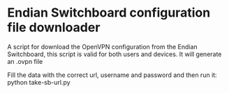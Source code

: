 # Endian Switchboard configuration file downloader
A script for download the OpenVPN configuration from the Endian Switchboard, this script is valid for both users and devices. It will generate an .ovpn file

Fill the data with the correct url, username and password and then run it:
python take-sb-url.py
